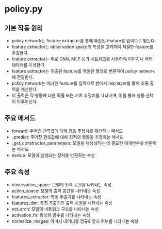 # policy.py
## 기본 작동 원리
- policy network는 feature extractor를 통해 추출된 feature를 입력으로 받는다.
- feature extractor는 observation space의 특성을 고려하여 적절한 feature를 추출한다.
- feature extractor는 주로 CNN, MLP 등의 네트워크를 사용하여 이미지나 벡터 데이터를 처리한다.
- feature extractor는 추출된 feature를 적절한 형태로 변환하여 policy network에 전달한다.
- policy network는 이러한 feature를 입력으로 받아서 mlp layer를 통해 최종 출력을 계산한다.
- 이 출력은 각 행동에 대한 확률 또는 가치 추정치를 나타내며, 이를 통해 행동 선택이 이루어진다.

## 주요 메서드
- forward: 주어진 관측값에 대해 행동 추정치를 계산하는 메서드
- _predict: 주어진 관측값에 대해 최적의 행동을 추정하는 메서드
- _get_constructor_parameters: 모델을 재생성하는 데 필요한 매개변수를 반환하는 메서드
- device: 모델이 실행되는 장치를 반환하는 속성

## 주요 속성
- observation_space: 모델의 입력 공간을 나타내는 속성
- action_space: 모델의 출력 공간을 나타내는 속성
- features_extractor: 특징 추출기를 나타내는 속성
- features_dim: 특징 추출기의 출력 차원을 나타내는 속성
- net_arch: 모델의 네트워크 구조를 나타내는 속성
- activation_fn: 활성화 함수를 나타내는 속성
- normalize_images: 이미지 데이터를 정규화할지 여부를 나타내는 속성
